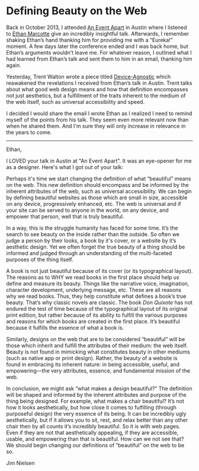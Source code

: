 # Defining Beauty on the Web

Back in October 2013, I attended [An Event Apart](http://aneventapart.com/) in Austin where I listened to [Ethan Marcotte](https://twitter.com/beep) give an incredibly insightful talk. Afterwards, I remember shaking Ethan’s hand thanking him for providing me with a “Eureka!” moment. A few days later the conference ended and I was back home, but Ethan’s arguments wouldn’t leave me. For whatever reason, I outlined what I had learned from Ethan’s talk and sent them to him in an email, thanking him again.

Yesterday, Trent Walton wrote a piece titled [Device-Agnostic](http://trentwalton.com/2014/03/10/device-agnostic/) which reawakened the revelations I received from Ethan’s talk in Austin. Trent talks about what good web design means and how that definition encompasses not just aesthetics, but a fulfillment of the traits inherent to the medium of the web itself, such as universal accessibility and speed.

I decided I would share the email I wrote Ethan as I realized I need to remind myself of the points from his talk. They seem even more relevant now than when he shared them. And I'm sure they will only increase in relevance in the years to come.

- - -

Ethan,

I LOVED your talk in Austin at "An Event Apart". It was an eye-opener for me as a designer. Here's what I got out of your talk:

Perhaps it's time we start changing the definition of what “beautiful” means on the web. This new definition should encompass and be informed by the inherent attributes of the web, such as universal accessibility. We can begin by defining beautiful websites as those which are small in size, accessible on any device, progressively enhanced, etc. The web is universal and if your site can be served to anyone in the world, on any device, and empower that person, well that is truly beautiful.

In a way, this is the struggle humanity has faced for some time. It’s the search to see beauty on the inside rather than the outside. So often we judge a person by their looks, a book by it's cover, or a website by it’s aesthetic design. Yet we often forget the true beauty of a thing should be informed and judged through an understanding of the multi-faceted purposes of the thing itself.

A book is not just beautiful because of its cover (or its typographical layout). The reasons as to WHY we read books in the first place should help us define and measure its beauty. Things like the narrative voice, imagination, character development, underlying message, etc. These are all reasons why we read books. Thus, they help constitute what defines a book’s true beauty. That’s why classic novels are classic. The book *Don Quixote* has not endured the test of time because of the typographical layout of its original print edition, but rather because of its ability to fulfill the various purposes and reasons for which books are created in the first place. It’s beautiful because it fulfills the essence of what a book is.

Similarly, designs on the web that are to be considered “beautiful” will be those which inherit and fulfill the attributes of their medium: the web itself. Beauty is not found in mimicking what constitutes beauty in other mediums (such as native app or print design). Rather, the beauty of a website is found in embracing its inherent nature: in being accessible, useful, and empowering—the very attributes, essence, and fundamental mission of the web.

In conclusion, we might ask “what makes a design beautiful?” The definition will be shaped and informed by the inherent attributes and purpose of the thing being designed. For example, what makes a chair beautiful? It’s not how it looks aesthetically, but how close it comes to fulfilling (through purposeful design) the very essence of its being. It can be incredibly ugly aesthetically, but if it allows you to sit, rest, and relax better than any other chair then by all counts it’s incredibly beautiful. So it is with web pages. Even if they are not that aesthetically appealing, if they are accessible, usable, and empowering than that is beautiful. How can we not see that? We should begin changing our definitions of “beautiful” on the web to be so.



Jim Nielsen
